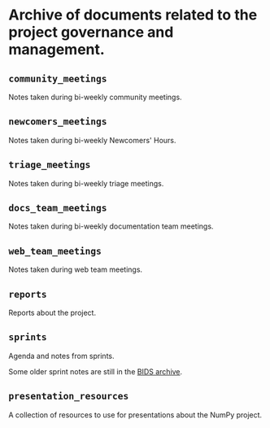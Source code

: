 # Archive of documents related to the project governance and management.

## `community_meetings`

Notes taken during bi-weekly community meetings.

## `newcomers_meetings`

Notes taken during bi-weekly Newcomers' Hours.

## `triage_meetings`

Notes taken during bi-weekly triage meetings.

## `docs_team_meetings`

Notes taken during bi-weekly documentation team meetings.

## `web_team_meetings`

Notes taken during web team meetings.

## `reports`

Reports about the project.

## `sprints`

Agenda and notes from sprints.

Some older sprint notes are still in the [BIDS archive](https://github.com/bids-numpy/docs).

## `presentation_resources`

A collection of resources to use for presentations about the NumPy project.
